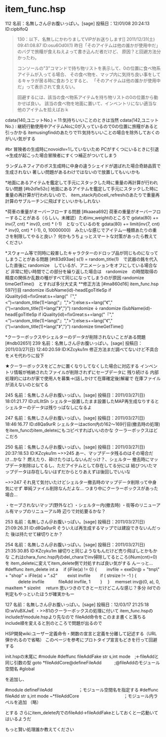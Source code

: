 # item_func.hsp


112 名前：名無しさん＠お腹いっぱい。[sage] 投稿日：12/01/08 20:24:13 ID:cipblfoQ
>130：以下、名無しにかわりましてVIPがお送りします[] 2011/12/31(土) 09:41:08.87 ID:osu6Od0I(1)
>昨日「そのアイテムは他の誰かが使用中だ」のバグで旅糧が食えねえよって書き込んだ者だけど、
>原因？と回避方法分かったわ。
>
>コンソールの"3"コマンドで持ち物リストを表示して、0の位置に食べ物系アイテムが入ってる場合、
>その食べ物を、マップ内に気持ち良い事をしてるキャラが居る時に食おうとすると、
>「そのアイテムは他の誰かが使用中だ」って表示されて食えない。
>
>回避するには、該当の食べ物系アイテムを持ち物リストの0の位置から動かせば良い。
>該当の食べ物を地面に置いて、インベントリにない適当な他のアイテムを拾えばおｋ

cdata(140,ユニットNo.) = 11:気持ちいいことのときは当然
cdata(142,ユニットNo.) : 継続行動使用中アイテムNoに0が入っているので0の位置に旅糧があると引っかかる
itemusingfindのあたりで11:気持ちいいことの場合を除外しておくのがいい気がする

#br
冒険者の生成時にnovoidlv=1していないため
PCがすくつにいるときに引退→生成が起こった場合冒険者にすくつ補正がついてしまう

ランダムネフィアのボス生成時に中身の違うシェイドが選ばれた場合奇跡品質で生成されない
著しい問題があるわけではないので放置してもいいかも

*地面にあるアイテムを鑑定して手元にスタックした時に重量の再計算が行われない問題 [#b2d1e52c]
地面にあるアイテムを鑑定して手元にスタックした時に重量の再計算が行われないので、
item_stack内のcell_refreshのあたりで重量再計算のサブルーチンに飛ばすといいかもしれない

*荷車の重量がオーバーフローする問題 [#kaaea692]
荷車の重量がオーバーフローすることがある（らしい。未確認）ためinv_weightのところで
gdata(80) += inv(7, cnt) * inv(0, cnt) * (-1)　となっているのを
gdata(80) += limit(inv(7, cnt) * inv(0, cnt) * (-1), 0, 10000000)　みたいな感じでアイテム一種類あたりの重さを制限してやると良い？
何かもうちょっとスマートな対策があったら教えてください


*スウォーム等で同時に殺害したキャラクターのドロップ品が同じものになってしまうことがある問題 [#t83d93ae]
s(1) = random_title(1)　で武器の銘を代入した直後に randomize　しているが、アニメーションをオフにしている場合など
非常に短い時間でこの部分を繰り返した場合は　randomize　の時間取得の精度の関係か乱数の種がすべて同じになってしまうのが原因
randomize timeGetTime()　とすれば多分大丈夫
**修正方法 [#ma860d16]
item_func.hsp 597行目
  randomize iSubName(id)-headEgoTitleSp
  if iQuality(id)=fixGreat:s+=lang("『"," <")+random_title(1)+lang("』",">"):else:s+=lang("《"," {")+random_title(1)+lang("》","}")
  randomize
↓
  randomize iSubName(id)-headEgoTitleSp
  if iQuality(id)=fixGreat:s+=lang("『"," <")+random_title(1)+lang("』",">"):else:s+=lang("《"," {")+random_title(1)+lang("》","}")
  randomize timeGetTime()

*クーラーボックスやシェルターのデータが削除されないことがある問題 [#ndb02651]
239 名前：名無しさん＠お腹いっぱい。[sage] 投稿日：2011/03/27(日) 12:40:20.59 ID:KZcyku1m
修正方法まだ調べてないけど不具合をメモ代わりに投下

★クーラーボックスをどこかに置くなりしてなくした場合に対応する
インベントリ情報が格納されたファイルが削除されずにセーブデータに
残り続ける
内部処理的にはわが家で使用人を募集->(話しかけて在庫確定後)解雇で
在庫ファイルが消えないのと似てる

245 名前：名無しさん＠お腹いっぱい。[sage] 投稿日：2011/03/27(日) 18:01:21.77 ID:zlLIltSh
シェルター設置したまま設置したMAP再生成なりするとシェルターのデータは残りっぱなしになるよ

247 名前：名無しさん＠お腹いっぱい。[sage] 投稿日：2011/03/27(日) 18:46:16.77 ID:d8Qa9urR
シェルターはaction内の162～169行目(撤去時の処理)をitem_funcのitem_deleteにもコピペすればいいのかな
クーラーボックスはどこだろ

250 名前：名無しさん＠お腹いっぱい。[sage] 投稿日：2011/03/27(日) 20:37:18.53 ID:KZcyku1m
~>>245
あー、マップデータ残るのはその場合だけ…かな？
燃えたり、砕けたりはしないんだっけ？、シェルター
撤去時にマップデータ削除はしてるし、ただアイテムとして存在してる分には
結びついたマップデータは存在しないはずだからとりあえずは後回しでいいな

~>>247
それ見て気付いたけどシェルター撤去時のマップデータ削除って中身気にせず
単純ファイル削除なんだよな…
つまり中にクーラーボックスがあった場合…

・セーブされないマップ(野外など)
・シェルター内(撤去時)
・街等のリニューアル有マップのリニューアル時
辺りで対処要るかな？

253 名前：名無しさん＠お腹いっぱい。[sage] 投稿日：2011/03/27(日) 21:09:26.31 ID:d8Qa9urR
そういえば再生成するマップでは建設できないんだった
後は持たせて縁切りとか？

254 名前：名無しさん＠お腹いっぱい。[sage] 投稿日：2011/03/27(日) 21:35:30.85 ID:KZcyku1m
縁切りと同じようなもんだけど売り飛ばしとかもかな
これはchara_func.hsp内のdel_charaでinv掃除してるところ(iNum(cnt)=0)を
item_deleteに変えてitem_delete側で対処すれば良い気がする
んーっと…
#deffunc item_delete int a
　if (iFile(a) != 0) {
　　invfile = exeDir@ + "tmp\\" + "shop" + iFile(a) + ".s2"
　　exist invfile
　　if ( strsize != -1 ) {
　　　delete invfile
　　　fileAdd invfile, 1
　　}
　}
　memset inv@(0, a), 0, maxItem * sizeInt
　return
思いつきのてきとーだけどこんな感じ？多分
iIdでの判定もやっといたほうが確実かもー

127 名前：名無しさん＠お腹いっぱい。[sage] 投稿日：12/03/17 21:25:18 ID:wVuBXJwE
・>>81のクーラーボックスの処理に付いて
item_func.hspのincludeがmodule.hspより先なので
fileAdd命令をこのまま書くと落ちる
include順を変えると別のところで問題が出るので

HSP開発wiki:ユーザー定義命令・関数の宣言と定義を分離して記述する（URL弾かれるので省略）
このページを参考にプロトタイプ宣言もどきを行って回避する

init.hspの末尾に
#module
#deffunc fileAddFake str s,int mode　;←fileAddと同じ引数の型
goto *fileAddCore@defineFileAdd　　　;@fileAddのモジュール空間名
#global

を追加し、

#module defineFileAdd　　　　　　；モジュール空間名を指定する
#deffunc fileAdd str s,int mode
~*fileAddCore　　　　　　　　　　 ；モジュール内ラベルを追加
（略）

とする
さらにitem_delete内でのfileAdd→fileAddFakeとしておくと一応動いてはいるようだ

もっと賢い処理誰か教えてください

